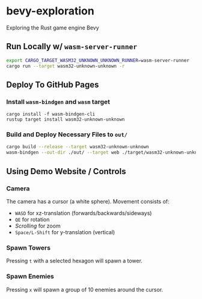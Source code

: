 # bevy-exploration
Exploring the Rust game engine Bevy

## Run Locally w/ `wasm-server-runner`

```sh
export CARGO_TARGET_WASM32_UNKNOWN_UNKNOWN_RUNNER=wasm-server-runner
cargo run --target wasm32-unknown-unknown -r 
```

## Deploy To GitHub Pages

### Install `wasm-bindgen` and `wasm` target
```
cargo install -f wasm-bindgen-cli
rustup target install wasm32-unknown-unknown
```

### Build and Deploy Necessary Files to `out/`
```sh
cargo build --release --target wasm32-unknown-unknown
wasm-bindgen --out-dir ./out/ --target web ./target/wasm32-unknown-unknown/release/bevy-exploration.wasm
```

## Using Demo Website / Controls

### Camera
The camera has a cursor (a white sphere). Movement consists of:
- `WASD` for xz-translation (forwards/backwards/sideways)
- `QE` for rotation
- _Scrolling_ for zoom
- `Space/L-Shift` for y-translation (vertical)

### Spawn Towers
Pressing `t` with a selected hexagon will spawn a tower.

### Spawn Enemies
Pressing `x` will spawn a group of 10 enemies around the cursor.
